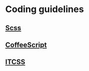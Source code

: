 # Coding guidelines

## [Scss](https://github.com/Inouit/styleguide/tree/master/scss)

## [CoffeeScript](https://github.com/Inouit/styleguide/tree/master/coffeescript)

## [ITCSS](https://github.com/Inouit/styleguide/tree/master/itcss)
